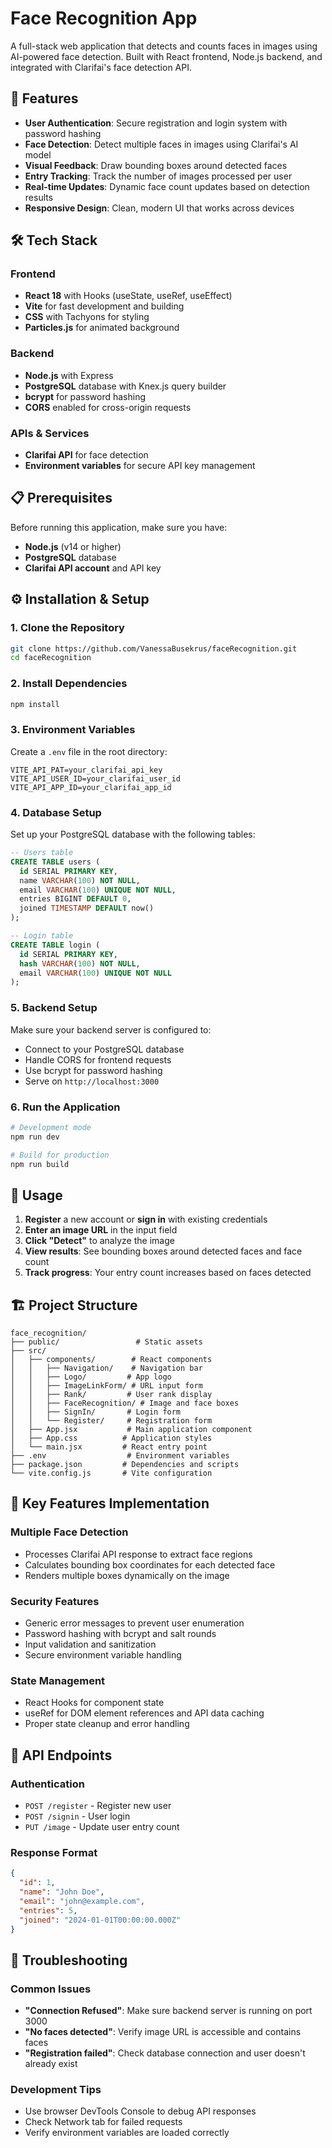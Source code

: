 # Face Recognition App

A full-stack web application that detects and counts faces in images using AI-powered face detection. Built with React frontend, Node.js backend, and integrated with Clarifai's face detection API.

## 🚀 Features

- **User Authentication**: Secure registration and login system with password hashing
- **Face Detection**: Detect multiple faces in images using Clarifai's AI model
- **Visual Feedback**: Draw bounding boxes around detected faces
- **Entry Tracking**: Track the number of images processed per user
- **Real-time Updates**: Dynamic face count updates based on detection results
- **Responsive Design**: Clean, modern UI that works across devices

## 🛠️ Tech Stack

### Frontend
- **React 18** with Hooks (useState, useRef, useEffect)
- **Vite** for fast development and building
- **CSS** with Tachyons for styling
- **Particles.js** for animated background

### Backend
- **Node.js** with Express
- **PostgreSQL** database with Knex.js query builder
- **bcrypt** for password hashing
- **CORS** enabled for cross-origin requests

### APIs & Services
- **Clarifai API** for face detection
- **Environment variables** for secure API key management

## 📋 Prerequisites

Before running this application, make sure you have:

- **Node.js** (v14 or higher)
- **PostgreSQL** database
- **Clarifai API account** and API key

## ⚙️ Installation & Setup

### 1. Clone the Repository
```bash
git clone https://github.com/VanessaBusekrus/faceRecognition.git
cd faceRecognition
```

### 2. Install Dependencies
```bash
npm install
```

### 3. Environment Variables
Create a `.env` file in the root directory:
```env
VITE_API_PAT=your_clarifai_api_key
VITE_API_USER_ID=your_clarifai_user_id  
VITE_API_APP_ID=your_clarifai_app_id
```

### 4. Database Setup
Set up your PostgreSQL database with the following tables:

```sql
-- Users table
CREATE TABLE users (
  id SERIAL PRIMARY KEY,
  name VARCHAR(100) NOT NULL,
  email VARCHAR(100) UNIQUE NOT NULL,
  entries BIGINT DEFAULT 0,
  joined TIMESTAMP DEFAULT now()
);

-- Login table
CREATE TABLE login (
  id SERIAL PRIMARY KEY,
  hash VARCHAR(100) NOT NULL,
  email VARCHAR(100) UNIQUE NOT NULL
);
```

### 5. Backend Setup
Make sure your backend server is configured to:
- Connect to your PostgreSQL database
- Handle CORS for frontend requests
- Use bcrypt for password hashing
- Serve on `http://localhost:3000`

### 6. Run the Application
```bash
# Development mode
npm run dev

# Build for production
npm run build
```

## 🎯 Usage

1. **Register** a new account or **sign in** with existing credentials
2. **Enter an image URL** in the input field
3. **Click "Detect"** to analyze the image
4. **View results**: See bounding boxes around detected faces and face count
5. **Track progress**: Your entry count increases based on faces detected

## 🏗️ Project Structure

```
face_recognition/
├── public/                 # Static assets
├── src/
│   ├── components/        # React components
│   │   ├── Navigation/    # Navigation bar
│   │   ├── Logo/         # App logo
│   │   ├── ImageLinkForm/ # URL input form
│   │   ├── Rank/         # User rank display
│   │   ├── FaceRecognition/ # Image and face boxes
│   │   ├── SignIn/       # Login form
│   │   └── Register/     # Registration form
│   ├── App.jsx           # Main application component
│   ├── App.css          # Application styles
│   └── main.jsx         # React entry point
├── .env                  # Environment variables
├── package.json         # Dependencies and scripts
└── vite.config.js       # Vite configuration
```

## 🔧 Key Features Implementation

### Multiple Face Detection
- Processes Clarifai API response to extract face regions
- Calculates bounding box coordinates for each detected face
- Renders multiple boxes dynamically on the image

### Security Features
- Generic error messages to prevent user enumeration
- Password hashing with bcrypt and salt rounds
- Input validation and sanitization
- Secure environment variable handling

### State Management
- React Hooks for component state
- useRef for DOM element references and API data caching
- Proper state cleanup and error handling

## 🚦 API Endpoints

### Authentication
- `POST /register` - Register new user
- `POST /signin` - User login
- `PUT /image` - Update user entry count

### Response Format
```json
{
  "id": 1,
  "name": "John Doe", 
  "email": "john@example.com",
  "entries": 5,
  "joined": "2024-01-01T00:00:00.000Z"
}
```

## 🐛 Troubleshooting

### Common Issues
- **"Connection Refused"**: Make sure backend server is running on port 3000
- **"No faces detected"**: Verify image URL is accessible and contains faces
- **"Registration failed"**: Check database connection and user doesn't already exist

### Development Tips
- Use browser DevTools Console to debug API responses
- Check Network tab for failed requests
- Verify environment variables are loaded correctly
